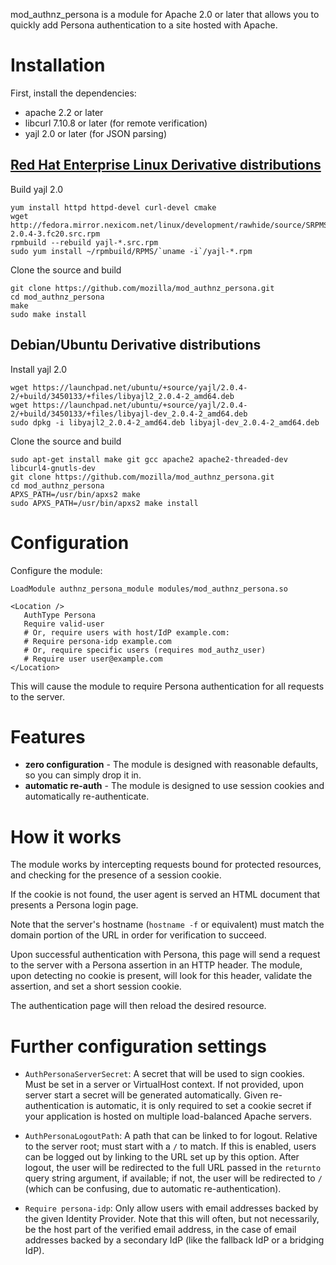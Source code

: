 mod_authnz_persona is a module for Apache 2.0 or later that allows you to
quickly add Persona authentication to a site hosted with Apache.

# Installation

First, install the dependencies:

* apache 2.2 or later
* libcurl 7.10.8 or later (for remote verification)
* yajl 2.0 or later (for JSON parsing)

## [Red Hat Enterprise Linux Derivative distributions](https://en.wikipedia.org/wiki/Red_Hat_Enterprise_Linux_derivatives)

Build yajl 2.0
```
yum install httpd httpd-devel curl-devel cmake
wget http://fedora.mirror.nexicom.net/linux/development/rawhide/source/SRPMS/y/yajl-2.0.4-3.fc20.src.rpm
rpmbuild --rebuild yajl-*.src.rpm
sudo yum install ~/rpmbuild/RPMS/`uname -i`/yajl-*.rpm
```

Clone the source and build
```
git clone https://github.com/mozilla/mod_authnz_persona.git
cd mod_authnz_persona
make
sudo make install
```

## Debian/Ubuntu Derivative distributions

Install yajl 2.0
```
wget https://launchpad.net/ubuntu/+source/yajl/2.0.4-2/+build/3450133/+files/libyajl2_2.0.4-2_amd64.deb
wget https://launchpad.net/ubuntu/+source/yajl/2.0.4-2/+build/3450133/+files/libyajl-dev_2.0.4-2_amd64.deb
sudo dpkg -i libyajl2_2.0.4-2_amd64.deb libyajl-dev_2.0.4-2_amd64.deb
```

Clone the source and build

```
sudo apt-get install make git gcc apache2 apache2-threaded-dev libcurl4-gnutls-dev
git clone https://github.com/mozilla/mod_authnz_persona.git
cd mod_authnz_persona
APXS_PATH=/usr/bin/apxs2 make
sudo APXS_PATH=/usr/bin/apxs2 make install
```

# Configuration

Configure the module:

    LoadModule authnz_persona_module modules/mod_authnz_persona.so

    <Location />
       AuthType Persona
       Require valid-user
       # Or, require users with host/IdP example.com:
       # Require persona-idp example.com
       # Or, require specific users (requires mod_authz_user)
       # Require user user@example.com
    </Location>

This will cause the module to require Persona authentication for all requests
to the server.

# Features

* **zero configuration** - The module is designed with reasonable defaults, so
  you can simply drop it in.
* **automatic re-auth** - The module is designed to use session cookies and
  automatically re-authenticate.

# How it works

The module works by intercepting requests bound for protected resources, and
checking for the presence of a session cookie.

If the cookie is not found, the user agent is served an HTML document that
presents a Persona login page.

Note that the server's hostname (`hostname -f` or equivalent) must match the
domain portion of the URL in order for verification to succeed.

Upon successful authentication with Persona, this page will send a request to
the server with a Persona assertion in an HTTP header. The module, upon
detecting no cookie is present, will look for this header, validate the
assertion, and set a short session cookie.

The authentication page will then reload the desired resource.

# Further configuration settings

* `AuthPersonaServerSecret`:
  A secret that will be used to sign cookies. Must be set in a server or
  VirtualHost context. If not provided, upon server start a secret will be
  generated automatically. Given re-authentication is automatic, it is only
  required to set a cookie secret if your application is hosted on multiple
  load-balanced Apache servers.

* `AuthPersonaLogoutPath`:
  A path that can be linked to for logout. Relative to the server root; must
  start with a `/` to match. If this is enabled, users can be logged out by
  linking to the URL set up by this option. After logout, the user will be
  redirected to the full URL passed in the `returnto` query string argument, if
  available; if not, the user will be redirected to `/` (which can be
  confusing, due to automatic re-authentication).

* `Require persona-idp`:
  Only allow users with email addresses backed by the given Identity Provider.
  Note that this will often, but not necessarily, be the host part of the
  verified email address, in the case of email addresses backed by a secondary
  IdP (like the fallback IdP or a bridging IdP).
